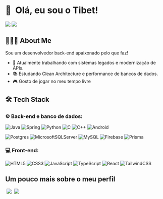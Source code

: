 # 👋 &nbsp;Olá, eu sou o Tibet!

<p align="left">
<a href="https://www.linkedin.com/in/tibet-teixeira/"><img src="https://img.shields.io/badge/linkedin-%230077B5.svg?style=for-the-badge&logo=linkedin&logoColor=white"/></a>
<a href="mailto:tibetbrasil@gmail.com"><img src="https://img.shields.io/badge/Gmail-D14836?style=for-the-badge&logo=gmail&logoColor=white"/></a>
</p>

## 👨🏻‍💻 About Me

Sou um desenvolvedor back-end apaixonado pelo que faz!

- 🔭 Atualmente trabalhando com sistemas legados e modernização de APIs.
- 📚 Estudando Clean Architecture e performance de bancos de dados.
- 🎮 Gosto de jogar no meu tempo livre

## 🛠 Tech Stack

### ⚙️ Back-end e banco de dados:

![Java](https://img.shields.io/badge/java-%23ED8B00.svg?style=for-the-badge&logo=openjdk&logoColor=white)
![Spring](https://img.shields.io/badge/spring-%236DB33F.svg?style=for-the-badge&logo=spring&logoColor=white)
![Python](https://img.shields.io/badge/python-3670A0?style=for-the-badge&logo=python&logoColor=ffdd54)
![C](https://img.shields.io/badge/c-%2300599C.svg?style=for-the-badge&logo=c&logoColor=white)
![C++](https://img.shields.io/badge/c++-%2300599C.svg?style=for-the-badge&logo=c%2B%2B&logoColor=white)
![Android](https://img.shields.io/badge/Android-3DDC84?style=for-the-badge&logo=android&logoColor=white)

![Postgres](https://img.shields.io/badge/postgres-%23316192.svg?style=for-the-badge&logo=postgresql&logoColor=white)
![MicrosoftSQLServer](https://img.shields.io/badge/Microsoft%20SQL%20Server-CC2927?style=for-the-badge&logo=microsoft%20sql%20server&logoColor=white)
![MySQL](https://img.shields.io/badge/mysql-4479A1.svg?style=for-the-badge&logo=mysql&logoColor=white)
![Firebase](https://img.shields.io/badge/firebase-a08021?style=for-the-badge&logo=firebase&logoColor=ffcd34)
![Prisma](https://img.shields.io/badge/Prisma-3982CE?style=for-the-badge&logo=Prisma&logoColor=white)

### 💻 Front-end:

![HTML5](https://img.shields.io/badge/html5-%23E34F26.svg?style=for-the-badge&logo=html5&logoColor=white)
![CSS3](https://img.shields.io/badge/css3-%231572B6.svg?style=for-the-badge&logo=css3&logoColor=white)
![JavaScript](https://img.shields.io/badge/javascript-%23323330.svg?style=for-the-badge&logo=javascript&logoColor=%23F7DF1E)
![TypeScript](https://img.shields.io/badge/typescript-%23007ACC.svg?style=for-the-badge&logo=typescript&logoColor=white)
![React](https://img.shields.io/badge/react-%2320232a.svg?style=for-the-badge&logo=react&logoColor=%2361DAFB)
![TailwindCSS](https://img.shields.io/badge/tailwindcss-%2338B2AC.svg?style=for-the-badge&logo=tailwind-css&logoColor=white)

## Um pouco mais sobre o meu perfil

<div style="display:flex;flex-start;">
    <img style="margin-left:0.25rem;margin-right:0.25rem;" src="https://github-readme-stats.vercel.app/api?username=tibetteixeira&line_height=24&hide=stars,issues&title_color=ABABAB&text_color=C8C8C8&count_private=true&show_icons=true&custom_title=Stats&hide_rank=true&theme=react" />
    <img style="margin-left:0.25rem;margin-right:0.25rem;" src="https://github-readme-stats.vercel.app/api/top-langs?username=tibetteixeira&langs_count=3&title_color=ABABAB&text_color=CACACA&layout=compact&theme=react" />
</div>
